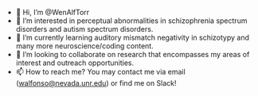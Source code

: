 - 👋 Hi, I’m @WenAlfTorr
- 👀 I’m interested in perceptual abnormalities in schizophrenia spectrum disorders and autism spectrum disorders.
- 🌱 I’m currently learning auditory mismatch negativity in schizotypy and many more neuroscience/coding content. 
- 💞️ I’m looking to collaborate on research that encompasses my areas of interest and outreach opportunities.
- 📫 How to reach me? You may contact me via email (walfonso@nevada.unr.edu) or find me on Slack!

<!---
WenAlfTorr/WenAlfTorr is a ✨ special ✨ repository because its `README.md` (this file) appears on your GitHub profile.
You can click the Preview link to take a look at your changes.
--->
